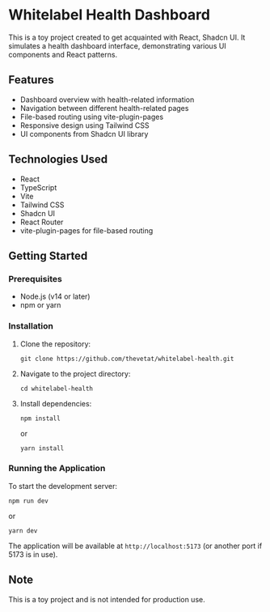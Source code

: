 # Whitelabel Health Dashboard

This is a toy project created to get acquainted with React, Shadcn UI. It simulates a health dashboard interface, demonstrating various UI components and React patterns.

## Features

- Dashboard overview with health-related information
- Navigation between different health-related pages
- File-based routing using vite-plugin-pages
- Responsive design using Tailwind CSS
- UI components from Shadcn UI library

## Technologies Used

- React
- TypeScript
- Vite
- Tailwind CSS
- Shadcn UI
- React Router
- vite-plugin-pages for file-based routing

## Getting Started

### Prerequisites

- Node.js (v14 or later)
- npm or yarn

### Installation

1. Clone the repository:

   ```
   git clone https://github.com/thevetat/whitelabel-health.git
   ```

2. Navigate to the project directory:

   ```
   cd whitelabel-health
   ```

3. Install dependencies:

   ```
   npm install
   ```

   or

   ```
   yarn install
   ```

### Running the Application

To start the development server:

```
npm run dev
```

or

```
yarn dev
```

The application will be available at `http://localhost:5173` (or another port if 5173 is in use).

## Note

This is a toy project and is not intended for production use.
